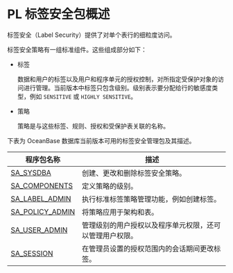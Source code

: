 PL 标签安全包概述 
===============================

标签安全（Label Security）提供了对单个表行的细粒度访问。

标签安全策略有一组标准组件。这些组成部分如下：

* 标签

  数据和用户的标签以及用户和程序单元的授权控制，对所指定受保护对象的访问进行管理。当前版本中标签只包含级别。级别表示要分配给行的敏感度类型，例如 `SENSITIVE` 或 `HIGHLY SENSITIVE`。
  




<!-- -->

* 策略

  策略是与这些标签、规则、授权和受保护表关联的名称。
  




下表为 OceanBase 数据库当前版本可用的标签安全管理包及其描述。


|                             程序包名称                              |              描述              |
|----------------------------------------------------------------|------------------------------|
| [SA_SYSDBA](2.sa_sysdba-policy-management-package/1.sa_sysdba-overview.md)       | 创建、更改和删除标签安全策略。              |
| [SA_COMPONENTS](3.sa_components-tag-package/1.sa_components-overview.md)   | 定义策略的级别。                     |
| [SA_LABEL_ADMIN](4.sa_label_admin-tag-management-pack/1.sa_label_admin-overview.md)  | 执行标准标签策略管理功能，例如创建标签。         |
| [SA_POLICY_ADMIN](5.sa_policy_admin-policy-management-packs/1.sa_policy_admin-overview.md) | 将策略应用于架构和表。                  |
| [SA_USER_ADMIN](6.sa_user_admin-user-tag-management-pack/1.sa_user_admin-overview.md)   | 管理级别的用户授权以及程序单元权限，还可以管理用户权限。 |
| [SA_SESSION](7.sa_session-session-management-pack/1.sa_session-overview.md)      | 在管理员设置的授权范围内的会话期间更改标签。       |




